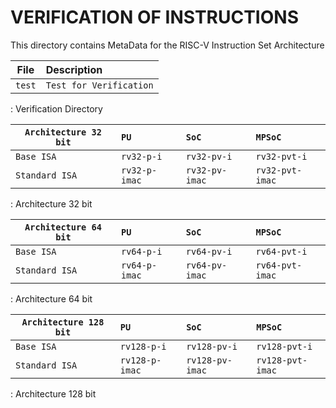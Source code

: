 # VERIFICATION OF INSTRUCTIONS

This directory contains MetaData for the RISC-V Instruction Set Architecture

| File                           | Description                             |
|--------------------------------|:----------------------------------------|
| `test`                         | `Test for Verification`                 |
: Verification Directory

| `Architecture 32 bit`    | `PU`           | `SoC`           | `MPSoC`          |
|--------------------------|:---------------|:----------------|:-----------------|
| `Base ISA`               | `rv32-p-i`     | `rv32-pv-i`     | `rv32-pvt-i`     |
| `Standard ISA`           | `rv32-p-imac`  | `rv32-pv-imac`  | `rv32-pvt-imac`  |
: Architecture 32 bit

| `Architecture 64 bit`    | `PU`           | `SoC`           | `MPSoC`          |
|--------------------------|:---------------|:----------------|:-----------------|
| `Base ISA`               | `rv64-p-i`     | `rv64-pv-i`     | `rv64-pvt-i`     |
| `Standard ISA`           | `rv64-p-imac`  | `rv64-pv-imac`  | `rv64-pvt-imac`  |
: Architecture 64 bit

| `Architecture 128 bit`   | `PU`            | `SoC`            | `MPSoC`           |
|--------------------------|:----------------|:-----------------|:------------------|
| `Base ISA`               | `rv128-p-i`     | `rv128-pv-i`     | `rv128-pvt-i`     |
| `Standard ISA`           | `rv128-p-imac`  | `rv128-pv-imac`  | `rv128-pvt-imac`  |
: Architecture 128 bit
